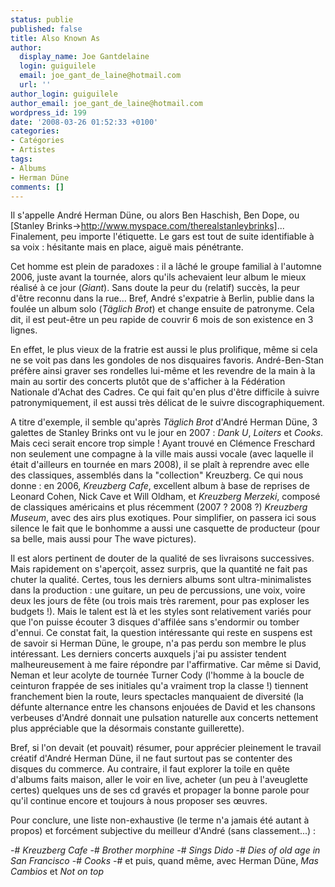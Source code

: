 ```yaml
---
status: publie
published: false
title: Also Known As
author:
  display_name: Joe Gantdelaine
  login: guiguilele
  email: joe_gant_de_laine@hotmail.com
  url: ''
author_login: guiguilele
author_email: joe_gant_de_laine@hotmail.com
wordpress_id: 199
date: '2008-03-26 01:52:33 +0100'
categories:
- Catégories
- Artistes
tags:
- Albums
- Herman Düne
comments: []
---
```

Il s'appelle André Herman Düne, ou alors Ben Haschish, Ben Dope, ou [Stanley Brinks->http://www.myspace.com/therealstanleybrinks]... Finalement, peu importe l'étiquette. Le gars est tout de suite identifiable à sa voix : hésitante mais en place, aiguë mais pénétrante.

Cet homme est plein de paradoxes : il a lâché le groupe familial à l'automne 2006, juste avant la tournée, alors qu'ils achevaient leur album le mieux réalisé à ce jour (*Giant*). Sans doute la peur du (relatif) succès, la peur d'être reconnu dans la rue... Bref, André s'expatrie à Berlin, publie dans la foulée un album solo (*Täglich Brot*) et change ensuite de patronyme. Cela dit, il est peut-être un peu rapide de couvrir 6 mois de son existence en 3 lignes.

En effet, le plus vieux de la fratrie est aussi le plus prolifique, même si cela ne se voit pas dans les gondoles de nos disquaires favoris. André-Ben-Stan préfère ainsi graver ses rondelles lui-même et les revendre de la main à la main au sortir des concerts plutôt que de s'afficher à la Fédération Nationale d'Achat des Cadres. Ce qui fait qu'en plus d'être difficile à suivre patronymiquement, il est aussi très délicat de le suivre discographiquement.

A titre d'exemple, il semble qu'après *Täglich Brot* d'André Herman Düne, 3 galettes de Stanley Brinks ont vu le jour en 2007 : *Dank U*, *Loiters* et *Cooks*. Mais ceci serait encore trop simple ! Ayant trouvé en Clémence Freschard non seulement une compagne à la ville mais aussi vocale (avec laquelle il était d'ailleurs en tournée en mars 2008), il se plaît à reprendre avec elle des classiques, assemblés dans la "collection" Kreuzberg. Ce qui nous donne : en 2006, *Kreuzberg Cafe*, excellent album à base de reprises de Leonard Cohen, Nick Cave et Will Oldham, et *Kreuzberg Merzeki*, composé de classiques américains et plus récemment (2007 ? 2008 ?) *Kreuzberg Museum*, avec des airs plus exotiques. Pour simplifier, on passera ici sous silence le fait que le bonhomme a aussi une casquette de producteur (pour sa belle, mais aussi pour The wave pictures).

Il est alors pertinent de douter de la qualité de ses livraisons successives. Mais rapidement on s'aperçoit, assez surpris, que la quantité ne fait pas chuter la qualité. Certes, tous les derniers albums sont ultra-minimalistes dans la production : une guitare, un peu de percussions, une voix, voire deux les jours de fête (ou trois mais très rarement, pour pas exploser les budgets !). Mais le talent est là et les styles sont relativement variés pour que l'on puisse écouter 3 disques d'affilée sans s'endormir ou tomber d'ennui. Ce constat fait, la question intéressante qui reste en suspens est de savoir si Herman Düne, le groupe, n'a pas perdu son membre le plus intéressant. Les derniers concerts auxquels j'ai pu assister tendent malheureusement à me faire répondre par l'affirmative. Car même si David, Neman et leur acolyte de tournée Turner Cody (l'homme à la boucle de ceinturon frappée de ses initiales qu'a vraiment trop la classe !) tiennent franchement bien la route, leurs spectacles manquaient de diversité (la défunte alternance entre les chansons enjouées de David et les chansons verbeuses d'André donnait une pulsation naturelle aux concerts nettement plus appréciable que la désormais constante guillerette).

Bref, si l'on devait (et pouvait) résumer, pour apprécier pleinement le travail créatif d'André Herman Düne, il ne faut surtout pas se contenter des disques du commerce. Au contraire, il faut explorer la toile en quête d'albums faits maison, aller le voir en live, acheter (un peu à l'aveuglette certes) quelques uns de ses cd gravés et propager la bonne parole pour qu'il continue encore et toujours à nous proposer ses œuvres.

Pour conclure, une liste non-exhaustive (le terme n'a jamais été autant à propos) et forcément subjective du meilleur d'André (sans classement...) :

-# *Kreuzberg Cafe*
-# *Brother morphine*
-# *Sings Dido*
-# *Dies of old age in San Francisco*
-# *Cooks*
-# et puis, quand même, avec Herman Düne, *Mas Cambios* et *Not on top*
